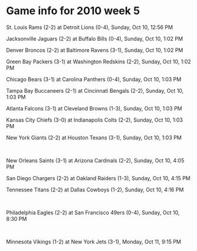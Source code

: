 # Game info for 2010 week 5

St. Louis Rams (2-2) at Detroit Lions (0-4), Sunday, Oct 10, 12:56 PM

Jacksonville Jaguars (2-2) at Buffalo Bills (0-4), Sunday, Oct 10, 1:02 PM

Denver Broncos (2-2) at Baltimore Ravens (3-1), Sunday, Oct 10, 1:02 PM

Green Bay Packers (3-1) at Washington Redskins (2-2), Sunday, Oct 10, 1:02 PM

Chicago Bears (3-1) at Carolina Panthers (0-4), Sunday, Oct 10, 1:03 PM

Tampa Bay Buccaneers (2-1) at Cincinnati Bengals (2-2), Sunday, Oct 10, 1:03 PM

Atlanta Falcons (3-1) at Cleveland Browns (1-3), Sunday, Oct 10, 1:03 PM

Kansas City Chiefs (3-0) at Indianapolis Colts (2-2), Sunday, Oct 10, 1:03 PM

New York Giants (2-2) at Houston Texans (3-1), Sunday, Oct 10, 1:03 PM


<br/>

New Orleans Saints (3-1) at Arizona Cardinals (2-2), Sunday, Oct 10, 4:05 PM

San Diego Chargers (2-2) at Oakland Raiders (1-3), Sunday, Oct 10, 4:15 PM

Tennessee Titans (2-2) at Dallas Cowboys (1-2), Sunday, Oct 10, 4:16 PM


<br/>

Philadelphia Eagles (2-2) at San Francisco 49ers (0-4), Sunday, Oct 10, 8:30 PM


<br/>

Minnesota Vikings (1-2) at New York Jets (3-1), Monday, Oct 11, 9:15 PM

